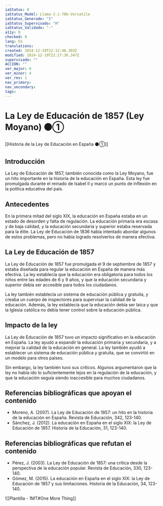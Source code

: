 ```yaml
---
iaStatus: 8
iaStatus_Model: Llama-3.1-70b-Versatile
iaStatus_Generado: "I"
iaStatus_Supervisado: "H"
iaStatus_Validado: "-"
a11y: 0
checked: 0
lang: ES
translations: 
created: 2024-12-19T22:12:48.303Z
modified: 2024-12-19T22:17:36.347Z
supervisado: ""
ACCION: ""
ver_major: 0
ver_minor: 4
ver_rev: 1
nav_primary: 
nav_secondary: 
tags:
---
```

# La Ley de Educación de 1857 (Ley Moyano)  ⚫①

[[Historia de la Ley de Educación en España ⚫①]]

## Introducción

La Ley de Educación de 1857, también conocida como la Ley Moyano, fue un hito importante en la historia de la educación en España. Esta ley fue promulgada durante el reinado de Isabel II y marcó un punto de inflexión en la política educativa del país.

## Antecedentes

En la primera mitad del siglo XIX, la educación en España estaba en un estado de desorden y falta de regulación. La educación primaria era escasa y de baja calidad, y la educación secundaria y superior estaba reservada para la élite. La Ley de Educación de 1836 había intentado abordar algunos de estos problemas, pero no había logrado resolverlos de manera efectiva.

## La Ley de Educación de 1857

La Ley de Educación de 1857 fue promulgada el 9 de septiembre de 1857 y estaba diseñada para regular la educación en España de manera más efectiva. La ley establecía que la educación era obligatoria para todos los niños entre las edades de 6 y 9 años, y que la educación secundaria y superior debía ser accesible para todos los ciudadanos.

La ley también establecía un sistema de educación pública y gratuita, y creaba un cuerpo de inspectores para supervisar la calidad de la educación. Además, la ley establecía que la educación debía ser laica y que la Iglesia católica no debía tener control sobre la educación pública.
## Impacto de la ley

La Ley de Educación de 1857 tuvo un impacto significativo en la educación en España. La ley ayudó a expandir la educación primaria y secundaria, y a mejorar la calidad de la educación en general. La ley también ayudó a establecer un sistema de educación pública y gratuita, que se convirtió en un modelo para otros países.

Sin embargo, la ley también tuvo sus críticos. Algunos argumentaron que la ley no había ido lo suficientemente lejos en la regulación de la educación, y que la educación seguía siendo inaccesible para muchos ciudadanos.

## Referencias bibliográficas que apoyan el contenido

 + Moreno, A. (2007). La Ley de Educación de 1857: un hito en la historia de la educación en España. Revista de Educación, 342, 123-140.
 + Sánchez, J. (2012). La educación en España en el siglo XIX: la Ley de Educación de 1857. Historia de la Educación, 31, 123-140.
 
## Referencias bibliográficas que refutan el contenido

 + Pérez, J. (2003). La Ley de Educación de 1857: una crítica desde la perspectiva de la educación popular. Revista de Educación, 330, 123-140.
 + Gómez, M. (2015). La educación en España en el siglo XIX: la Ley de Educación de 1857 y sus limitaciones. Historia de la Educación, 34, 123-140.

![[Plantilla - 1MT#One More Thing]]